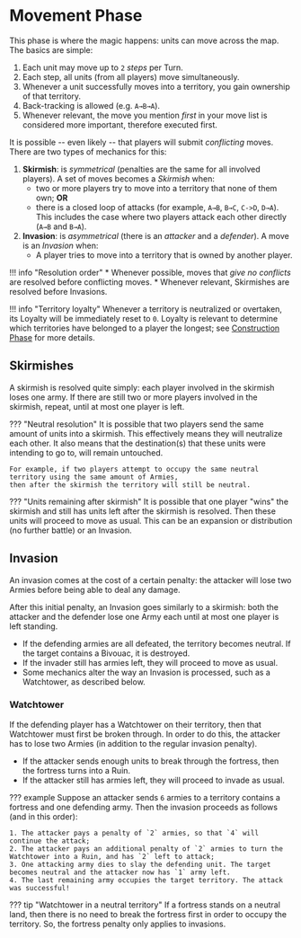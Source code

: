 # Movement Phase

This phase is where the magic happens: units can move across the map. The basics are simple:

1. Each unit may move up to `2` _steps_ per Turn.
2. Each step, all units (from all players) move simultaneously.
3. Whenever a unit successfully moves into a territory, you gain ownership of that territory.
4. Back-tracking is allowed (e.g. `A→B→A`).
5. Whenever relevant, the move you mention _first_ in your move list is considered more important, therefore executed first.

It is possible -- even likely -- that players will submit _conflicting_ moves. There are two types of mechanics for this:

1. **Skirmish**: is _symmetrical_ (penalties are the same for all involved players). A set of moves becomes a *Skirmish* when:
    - two or more players try to move into a territory that none of them own; **OR**
    - there is a closed loop of attacks (for example, `A→B`, `B→C`, `C->D`, `D→A`).
      This includes the case where two players attack each other directly (`A→B` and `B→A`).
2. **Invasion**: is _asymmetrical_ (there is an _attacker_ and a _defender_). A move is an *Invasion* when:
    - A player tries to move into a territory that is owned by another player.

!!! info "Resolution order"
    * Whenever possible, moves that *give no conflicts* are resolved before conflicting moves.
    * Whenever relevant, Skirmishes are resolved before Invasions.

!!! info "Territory loyalty"
    Whenever a territory is neutralized or overtaken, its Loyalty will be immediately reset to `0`.
    Loyalty is relevant to determine which territories have belonged to a player the longest; see [Construction Phase](2_construction.md) for more details.

## Skirmishes

A skirmish is resolved quite simply: each player involved in the skirmish loses one army.
If there are still two or more players involved in the skirmish, repeat, until at most one player is left.

??? "Neutral resolution"
    It is possible that two players send the same amount of units into a skirmish.
    This effectively means they will neutralize each other. It also means that the destination(s) that these units were intending to go to, will remain untouched.

    For example, if two players attempt to occupy the same neutral territory using the same amount of Armies,
    then after the skirmish the territory will still be neutral.

??? "Units remaining after skirmish"
    It is possible that one player "wins" the skirmish and still has units left after the skirmish is resolved. 
    Then these units will proceed to move as usual. This can be an expansion or distribution (no further battle) or an Invasion.

## Invasion

An invasion comes at the cost of a certain penalty: the attacker will lose two Armies before being able to deal any damage.

After this initial penalty, an Invasion goes similarly to a skirmish: both the attacker and the defender lose one Army each until at most one player is left standing.

* If the defending armies are all defeated, the territory becomes neutral. If the target contains a Bivouac, it is destroyed.
* If the invader still has armies left, they will proceed to move as usual.
* Some mechanics alter the way an Invasion is processed, such as a Watchtower, as described below.

### Watchtower

If the defending player has a Watchtower on their territory, then that Watchtower must first be broken through. In order to do this,
the attacker has to lose two Armies (in addition to the regular invasion penalty).

* If the attacker sends enough units to break through the fortress, then the fortress turns into a Ruin.
* If the attacker still has armies left, they will proceed to invade as usual.

??? example
    Suppose an attacker sends `6` armies to a territory contains a fortress and one defending army. Then the invasion proceeds as follows (and in this order):
    
    1. The attacker pays a penalty of `2` armies, so that `4` will continue the attack;
    2. The attacker pays an additional penalty of `2` armies to turn the Watchtower into a Ruin, and has `2` left to attack;
    3. One attacking army dies to slay the defending unit. The target becomes neutral and the attacker now has `1` army left.
    4. The last remaining army occupies the target territory. The attack was successful!

??? tip "Watchtower in a neutral territory"
    If a fortress stands on a neutral land, then there is no need to break the fortress first in order to occupy the territory.
    So, the fortress penalty only applies to invasions.